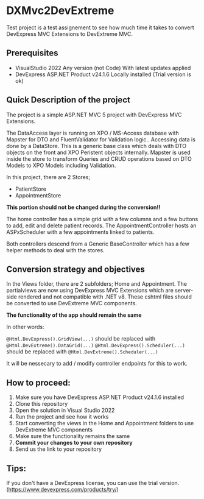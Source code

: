 # DXMvc2DevExtreme

Test project is a test assignement to see how much time it takes to convert DevExpress MVC Extensions to DevExtreme MVC.

## Prerequisites
- VisualStudio 2022 Any version (not Code) With latest updates applied
- DevExpress ASP.NET Product v24.1.6 Locally installed (Trial version is ok)

## Quick Description of the project
The project is a simple ASP.NET MVC 5 project with DevExpress MVC Extensions.

The DataAccess layer is running on XPO / MS-Access database with Mapster for DTO and FluentValidator for Validation logic..
Accessing data is done by a DataStore. This is a generic base class which deals with DTO objects on the front and XPO Peristent objects internally.
Mapster is used inside the store to transform Queries and CRUD operations based on DTO Models to XPO Models including Validation.

In this project, there are 2 Stores; 
- PatientStore
- AppointmentStore
 
**This portion should not be changed during the conversion!!**

The home controller has a simple grid with a few columns and a few buttons to add, edit and delete patient records.
The AppointmentController hosts an ASPxScheduler with a few appointments linked to patients.

Both controllers descend from a Generic BaseController which has a few helper methods to deal with the stores.

## Conversion strategy and objectives 
In the Views folder, there are 2 subfolders; Home and Appointment.
The partialviews are now using DevExpress MVC Extensions which are server-side rendered and not compatible with .NET v8.
These cshtml files should be converted to use DevExtreme MVC components. 

**The functionality of the app should remain the same**

In other words:

`@Html.DevExpress().GridView(...)` should be replaced with `@Html.DevExtreme().DataGrid(...)`
`@Html.DevExpress().Scheduler(...)` should be replaced with `@Html.DevExtreme().Scheduler(...)`

It will be nessecary to add / modify controller endpoints for this to work.

## How to proceed:
1. Make sure you have DevExpress ASP.NET Product v24.1.6 installed
2. Clone this repository
3. Open the solution in Visual Studio 2022
4. Run the project and see how it works
5. Start converting the views in the Home and Appointment folders to use DevExtreme MVC components
6. Make sure the functionality remains the same
7. **Commit your changes to your own repository**
8. Send us the link to your repository


## Tips:
If you don't have a DevExpress license, you can use the trial version. (https://www.devexpress.com/products/try/)
